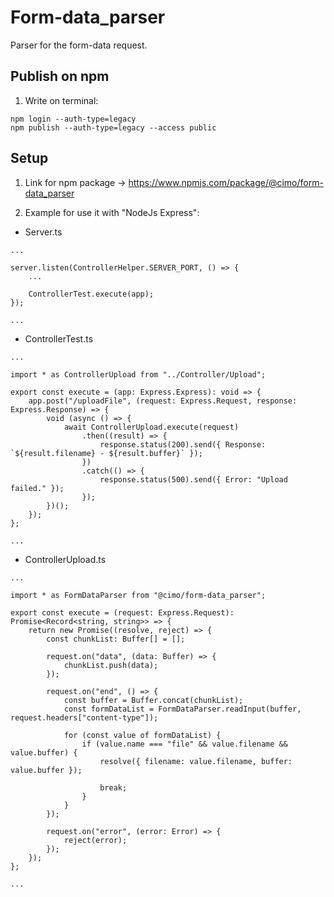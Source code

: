# Form-data_parser

Parser for the form-data request.

## Publish on npm

1. Write on terminal:

```
npm login --auth-type=legacy
npm publish --auth-type=legacy --access public
```

## Setup

1. Link for npm package -> https://www.npmjs.com/package/@cimo/form-data_parser

2. Example for use it with "NodeJs Express":

-   Server.ts

```
...

server.listen(ControllerHelper.SERVER_PORT, () => {
    ...

    ControllerTest.execute(app);
});

...
```

-   ControllerTest.ts

```
...

import * as ControllerUpload from "../Controller/Upload";

export const execute = (app: Express.Express): void => {
    app.post("/uploadFile", (request: Express.Request, response: Express.Response) => {
        void (async () => {
            await ControllerUpload.execute(request)
                .then((result) => {
                    response.status(200).send({ Response: `${result.filename} - ${result.buffer}` });
                })
                .catch(() => {
                    response.status(500).send({ Error: "Upload failed." });
                });
        })();
    });
};

...
```

-   ControllerUpload.ts

```
...

import * as FormDataParser from "@cimo/form-data_parser";

export const execute = (request: Express.Request): Promise<Record<string, string>> => {
    return new Promise((resolve, reject) => {
        const chunkList: Buffer[] = [];

        request.on("data", (data: Buffer) => {
            chunkList.push(data);
        });

        request.on("end", () => {
            const buffer = Buffer.concat(chunkList);
            const formDataList = FormDataParser.readInput(buffer, request.headers["content-type"]);

            for (const value of formDataList) {
                if (value.name === "file" && value.filename && value.buffer) {
                    resolve({ filename: value.filename, buffer: value.buffer });

                    break;
                }
            }
        });

        request.on("error", (error: Error) => {
            reject(error);
        });
    });
};

...
```
